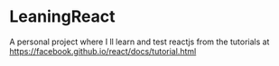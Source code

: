 # LeaningReact
A personal project where I ll learn and test reactjs from the tutorials at https://facebook.github.io/react/docs/tutorial.html
